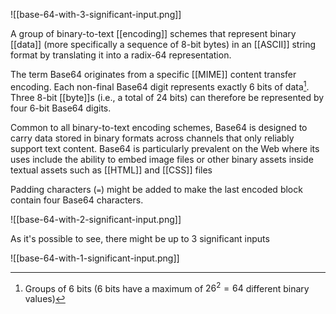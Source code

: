 ![[base-64-with-3-significant-input.png]]

A group of binary-to-text [[encoding]] schemes that represent binary [[data]] (more specifically a sequence of 8-bit bytes) in an [[ASCII]] string format by translating it into a radix-64 representation.

The term Base64 originates from a specific [[MIME]] content transfer encoding. Each non-final Base64 digit represents exactly 6 bits of data[^1]. Three 8-bit [[byte]]s (i.e., a total of 24 bits) can therefore be represented by four 6-bit Base64 digits.

Common to all binary-to-text encoding schemes, Base64 is designed to carry data stored in binary formats across channels that only reliably support text content. Base64 is particularly prevalent on the Web where its uses include the ability to embed image files or other binary assets inside textual assets such as [[HTML]] and [[CSS]] files

Padding characters (`=`) might be added to make the last encoded block contain four Base64 characters.

![[base-64-with-2-significant-input.png]]

As it's possible to see, there might be up to 3 significant inputs

![[base-64-with-1-significant-input.png]]

[^1]: Groups of 6 bits (6 bits have a maximum of $26^2 = 64$ different binary values) 